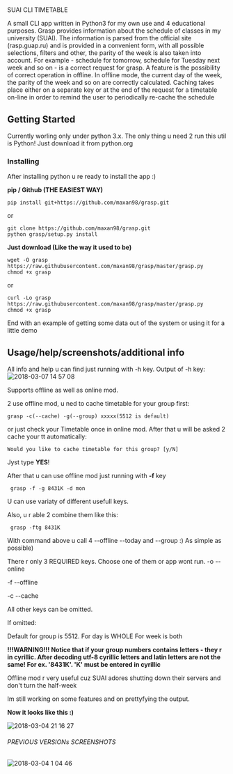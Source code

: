 

# 
SUAI CLI TIMETABLE

A small CLI app written in Python3 for my own use and 4 educational purposes.
Grasp provides information about the schedule of classes in my university (SUAI). The information is parsed from the official site (rasp.guap.ru) and is provided in a convenient form, with all possible selections, filters and other, the parity of the week is also taken into account. For example - schedule for tomorrow, schedule for Tuesday next week and so on - is a correct request for grasp. A feature is the possibility of correct operation in offline. In offline mode, the current day of the week, the parity of the week and so on are correctly calculated.
Caching takes place either on a separate key or at the end of the request for a timetable on-line in order to remind the user to periodically re-cache the schedule


## Getting Started

Currently worling only under python 3.x. The only thing u need 2 run this util is Python! Just download it from python.org

### Installing

After installing python u re ready to install the app :)

**pip / Github (THE EASIEST WAY)**
```
pip install git+https://github.com/maxan98/grasp.git
```

or

```
git clone https://github.com/maxan98/grasp.git
python grasp/setup.py install
```
**Just download (Like the way it used to be)**
```
wget -O grasp https://raw.githubusercontent.com/maxan98/grasp/master/grasp.py
chmod +x grasp
```
or

```
curl -Lo grasp https://raw.githubusercontent.com/maxan98/grasp/master/grasp.py
chmod +x grasp
```

End with an example of getting some data out of the system or using it for a little demo

## Usage/help/screenshots/additional info



All info and help u can find just running with -h key.
Output of -h key:
![2018-03-07 14 57 08](https://user-images.githubusercontent.com/24477803/37091064-d99522f0-2217-11e8-97bb-e1efcaa7f266.png)



Supports offline as well as online mod.

2 use offline mod, u ned to cache timetable for your group first:

`grasp -c(--cache) -g(--group) xxxxx(5512 is default)`

or just check your Timetable once in online mod. After that u will be asked 2 cache your tt automatically:

`Would you like to cache timetable for this group? [y/N]`

Jyst type **YES**!

After that u can use offline mod just running with **-f** key

` grasp -f -g 8431К -d mon`

U can use variaty of different usefull keys.

Also, u r able 2 combine them like this:

` grasp -ftg 8431К` 

With command above u call 4 --offline --today and --group :) As simple as possible)

There r only 3 REQUIRED keys. Choose one of them or app wont run.
-o --online

-f --offline

-c --cache

All other keys can be omitted.

If omitted:

Default for group is 5512.
For day is WHOLE
For week is both

**!!!WARNING!!! Notice that if your group numbers contains letters - they r in cyrillic. After decoding utf-8 cyrillic letters and latin letters are not the same! For ex. '8431К'. 'K' must be entered in cyrillic**

Offline mod r very useful cuz SUAI adores shutting down their servers and don't turn the half-week

Im still working on some features and on prettyfying the output.

**Now it looks like this :)**

![2018-03-04 21 16 27](https://user-images.githubusercontent.com/24477803/36948864-e09ae29c-1ff1-11e8-8194-b5a18d942ae8.png)

###### PREVIOUS VERSIONs SCREENSHOTS

![2018-03-04 1 04 46](https://user-images.githubusercontent.com/24477803/36939788-42c074f0-1f48-11e8-9a3f-fc0210a50cd0.png)

